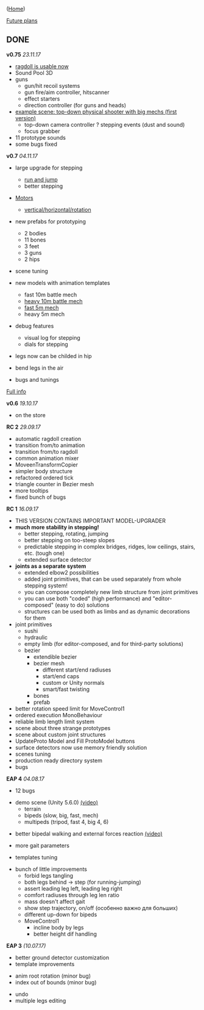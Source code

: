 ([Home](https://kravchik.github.io/moveen/))

[Future plans](roadmap)

## DONE


**v0.75** _23.11.17_

* [ragdoll is usable now](https://youtu.be/TddJ_kJamoQ)
* Sound Pool 3D
* guns
  * gun/hit recoil systems
  * gun fire/aim controller, hitscanner 
  * effect starters 
  * direction controller (for guns and heads)
* [example scene: top-down physical shooter with big mechs (first version)](https://youtu.be/WG4nE5XKLjY)
  * top-down camera controller
  ? stepping events (dust and sound)
  * focus grabber
* 11 prototype sounds
* some bugs fixed

**v0.7** _04.11.17_

* large upgrade for stepping  
  * [run and jump](https://youtu.be/lqBbf8qNfAo)
  * better stepping

* [Motors](motors)
  * [vertical/horizontal/rotation](https://youtu.be/GG179F6PSwo) 

* new prefabs for prototyping
  * 2 bodies
  * 11 bones
  * 3 feet
  * 3 guns
  * 2 hips
  
* scene tuning  
* new models with animation templates
  * fast 10m battle mech               
  * [heavy 10m battle mech](https://youtu.be/u9Q6-sILuAo)
  * [fast 5m mech](https://youtu.be/lqBbf8qNfAo)
  * heavy 5m mech

* debug features  
  * visual log for stepping  
  * dials for stepping  

* legs now can be childed in hip
* bend legs in the air
* bugs and tunings

[Full info](change06to07)

**v0.6** _19.10.17_
* on the store

**RC 2** _29.09.17_
* automatic ragdoll creation
* transition from/to animation
* transition from/to ragdoll
* common animation mixer
* MoveenTransformCopier
* simpler body structure
* refactored ordered tick 
* triangle counter in Bezier mesh
* more tooltips
* fixed bunch of bugs

**RC 1** _16.09.17_

* THIS VERSION CONTAINS IMPORTANT MODEL-UPGRADER
* **much more stability in stepping!**
  * better stepping, rotating, jumping
  * better stepping on too-steep slopes
  * predictable stepping in complex bridges, ridges, low ceilings, stairs, etc. (tough one)
  * extended surface detector
* **joints as a separate system**
  * extended elbow2 possibilities
  * added joint primitives, that can be used separately from whole stepping system!
  * you can compose completely new limb structure from joint primitives
  * you can use both "coded" (high performance) and "editor-composed" (easy to do) solutions
  * structures can be used both as limbs and as dynamic decorations for them
* joint primitives
  * sushi
  * hydraulic
  * empty limb (for editor-composed, and for third-party solutions)
  * bezier
    * extendible bezier
    * bezier mesh
      * different start/end radiuses
      * start/end caps
      * custom or Unity normals
      * smart/fast twisting
    * bones
    * prefab 
* better rotation speed limit for MoveControl1 
* ordered execution MonoBehaviour
* reliable limb length limit system
* scene about three strange prototypes
* scene about custom joint structures
* UpdateProto Model and Fill ProtoModel buttons
* surface detectors now use memory friendly solution
* scenes tuning
* production ready directory system
* bugs



**EAP 4** _04.08.17_

- 12 bugs

+ demo scene (Unity 5.6.0) [(video)](https://twitter.com/ykravchik/status/893830650314338304)
  + terrain
  + bipeds (slow, big, fast, mech)
  + multipeds (tripod, fast 4, big 4, 6)
   
* better bipedal walking and external forces reaction [(video)](https://www.facebook.com/moveengine/videos/1906656052928603/)

+ more gait parameters

* templates tuning

+ bunch of little improvements
    + forbid legs tangling
    + both legs behind -> step (for running-jumping)
    + assert leading leg left, leading leg right
    + comfort radiuses through leg len ratio
    + mass doesn't affect gait
    + show step trajectory, on/off (особенно важно для больших)
    + different up-down for bipeds
    + MoveControl1
      + incline body by legs
      + better height dif handling



**EAP 3** _(10.07.17)_

* better ground detector customization
* template improvements
- anim root rotation (minor bug)
- index out of bounds (minor bug)
+ undo
+ multiple legs editing

